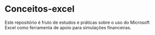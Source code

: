 # Conceitos-excel
Este repositório é fruto de estudos e práticas sobre o uso do Microsoft Excel como ferramenta de apoio para simulações financeiras.
